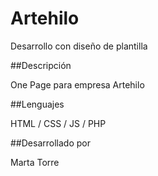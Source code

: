 # Artehilo

Desarrollo con diseño de plantilla

##Descripción

One Page para empresa Artehilo

##Lenguajes

HTML / CSS / JS / PHP

##Desarrollado por

Marta Torre
